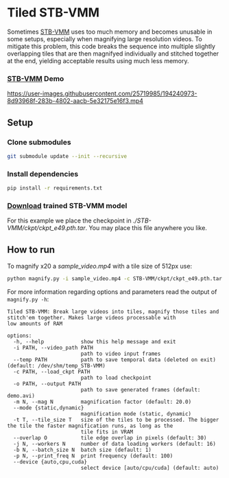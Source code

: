 # Tiled STB-VMM

Sometimes [STB-VMM](https://github.com/RLado/STB-VMM 'repo') uses too much memory and becomes unusable in some setups, especially when magnifying large resolution videos. To mitigate this problem, this code breaks the sequence into multiple slightly overlapping tiles that are then magnifyed individually and stitched together at the end, yielding acceptable results using much less memory.

### [STB-VMM](https://github.com/RLado/STB-VMM 'repo') Demo

https://user-images.githubusercontent.com/25719985/194240973-8d93968f-283b-4802-aacb-5e32175e16f3.mp4

## Setup
### Clone submodules
```bash
git submodule update --init --recursive
```

### Install dependencies
```bash
pip install -r requirements.txt
```

### [Download](https://github.com/RLado/STB-VMM/releases/tag/v1.0.0) trained STB-VMM model
For this example we place the checkpoint in *./STB-VMM/ckpt/ckpt_e49.pth.tar*. You may place this file anywhere you like.

## How to run
To magnify x20 a *sample_video.mp4* with a tile size of 512px use:

```bash
python magnify.py -i sample_video.mp4 -c STB-VMM/ckpt/ckpt_e49.pth.tar -m 20 -t 512 
```

For more information regarding options and parameters read the output of ```magnify.py -h```:

```
Tiled STB-VMM: Break large videos into tiles, magnify those tiles and stitch'em together. Makes large videos processable with
low amounts of RAM

options:
  -h, --help            show this help message and exit
  -i PATH, --video_path PATH
                        path to video input frames
  --temp PATH           path to save temporal data (deleted on exit) (default: /dev/shm/temp_STB-VMM)
  -c PATH, --load_ckpt PATH
                        path to load checkpoint
  -o PATH, --output PATH
                        path to save generated frames (default: demo.avi)
  -m N, --mag N         magnification factor (default: 20.0)
  --mode {static,dynamic}
                        magnification mode (static, dynamic)
  -t T, --tile_size T   size of the tiles to be processed. The bigger the tile the faster magnification runs, as long as the
                        tile fits in VRAM
  --overlap O           tile edge overlap in pixels (default: 30)
  -j N, --workers N     number of data loading workers (default: 16)
  -b N, --batch_size N  batch size (default: 1)
  -p N, --print_freq N  print frequency (default: 100)
  --device {auto,cpu,cuda}
                        select device [auto/cpu/cuda] (default: auto)

```